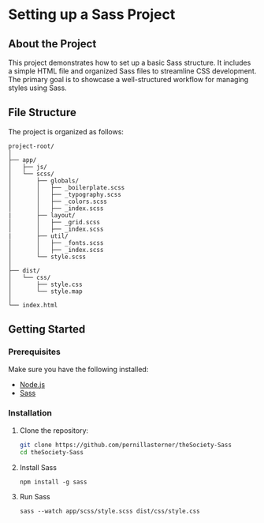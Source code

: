 # Setting up a Sass Project

## About the Project

This project demonstrates how to set up a basic Sass structure. It includes a simple HTML file and organized Sass files to streamline CSS development. The primary goal is to showcase a well-structured workflow for managing styles using Sass.

## File Structure

The project is organized as follows:

```
project-root/
│
├── app/
│   ├── js/
│   └── scss/
│       ├── globals/
│       │   ├── _boilerplate.scss
│       │   ├── _typography.scss
│       │   ├── _colors.scss
│       │   ├── _index.scss
|       ├── layout/
│       │   ├── _grid.scss
│       │   ├── _index.scss
|       ├── util/
│       │   ├── _fonts.scss
│       │   ├── _index.scss
│       └── style.scss
│
├── dist/
│   └── css/
│       ├── style.css
│       └── style.map
│
└── index.html
```

## Getting Started

### Prerequisites

Make sure you have the following installed:

- [Node.js](https://nodejs.org/)
- [Sass](https://sass-lang.com/)

### Installation

1. Clone the repository:

   ```bash
   git clone https://github.com/pernillasterner/theSociety-Sass
   cd theSociety-Sass

   ```

2. Install Sass

   ```
   npm install -g sass
   ```

3. Run Sass
   ```
   sass --watch app/scss/style.scss dist/css/style.css
   ```
